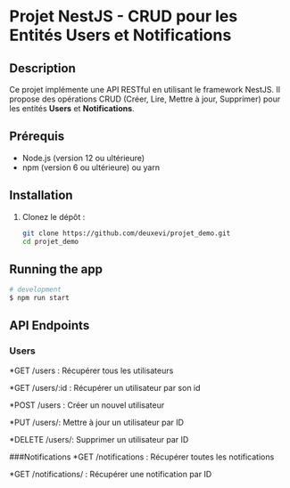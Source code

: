 # Projet NestJS - CRUD pour les Entités Users et Notifications

## Description

Ce projet implémente une API RESTful en utilisant le framework NestJS. Il propose des opérations CRUD (Créer, Lire, Mettre à jour, Supprimer) pour les entités **Users** et **Notifications**.

## Prérequis

- Node.js (version 12 ou ultérieure)
- npm (version 6 ou ultérieure) ou yarn

## Installation

1. Clonez le dépôt :

    ```bash
    git clone https://github.com/deuxevi/projet_demo.git
    cd projet_demo
    ```

## Running the app

```bash
# development
$ npm run start
```
## API Endpoints
### Users
*GET /users : Récupérer tous les utilisateurs

*GET /users/:id : Récupérer un utilisateur par son id

*POST /users : Créer un nouvel utilisateur

*PUT /users/: Mettre à jour un utilisateur par ID

*DELETE /users/: Supprimer un utilisateur par ID

###Notifications
*GET /notifications : Récupérer toutes les notifications

*GET /notifications/ : Récupérer une notification par ID

